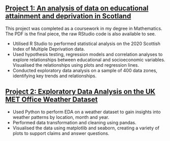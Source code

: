 ## [Project 1: An analysis of data on educational attainment and deprivation in Scotland](https://github.com/Adamcb8/Education-Analysis)

This project was completed as a coursework in my degree in Mathematics. The PDF is the final piece, the raw RStudio code is also available to see.

* Utilised R Studio to performed statistical analysis on the 2020 Scottish Index of Multiple Deprivation data.
* Used hypothesis testing, regression models and correlation analyses to explore relationships between educational and socioeconomic variables. Visualised the relationships using plots and regression lines.
* Conducted exploratory data analysis on a sample of 400 data zones, identifying key trends and relationships.


## [Project 2: Exploratory Data Analysis on the UK MET Office Weather Dataset](https://github.com/Adamcb8/Weather-EDA)

* Used Python to perform EDA on a weather dataset to gain insights into weather patterns by location, month and year.
* Performed data transformation and cleaning using pandas.
* Visualised the data using matplotlib and seaborn, creating a variety of plots to support claims and answer questions. 

